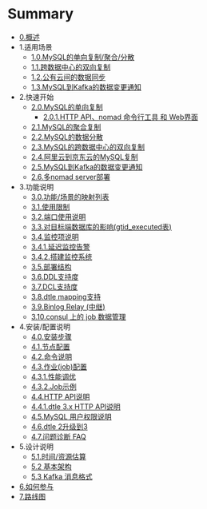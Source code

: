 # Summary

* [0.概述](0/0_overview.md)
* 1.适用场景
	* [1.0.MySQL的单向复制/聚合/分散](1/1.0_mysql_replication.md)
	* [1.1.跨数据中心的双向复制](1/1.1_bidirectional_replication.md)
	* [1.2.公有云间的数据同步](1/1.2_sync_between_cloud.md)
	* [1.3.MySQL到Kafka的数据变更通知](1/1.3_mysql_kafka.md)
* 2.快速开始
	* [2.0.MySQL的单向复制](2/2.0_mysql_replication_1_1.md)
	  * [2.0.1.HTTP API、nomad 命令行工具 和 Web界面](2/2.0.1_interface.md)
	* [2.1.MySQL的聚合复制](2/2.1_mysql_replication_n_1.md)
	* [2.2.MySQL的数据分散](2/2.2_mysql_replication_1_n.md)
	* [2.3.MySQL的跨数据中心的双向复制](2/2.3_dc_to_dc_bidirectional.md)
	* [2.4.阿里云到京东云的MySQL复制](2/2.4_ali_to_jd.md)
	* [2.5.MySQL到Kafka的数据变更通知](2/2.5_mysql_kafka.md)
	* [2.6.多nomad server部署](2/2.6_multi_node.md)
* 3.功能说明
	* [3.0.功能/场景的映射列表](3/3.0_function_scenario_mapping.md)
	* [3.1.使用限制](3/3.1_limitation.md)
	* [3.2.端口使用说明](3/3.2_ports.md)
	* [3.3.对目标端数据库的影响(gtid_executed表)](3/3.3_impact_on_dest.md)
	* [3.4.监控项说明](3/3.4_metrics.md)
	* [3.4.1.延迟监控告警](3/3.4.1_delay_alert.md)
	* [3.4.2.搭建监控系统](3/3.4.2_monitor.md)
	* [3.5.部署结构](3/3.5_deployment.md)
	* [3.6.DDL支持度](3/3.6_DDL.md)
	* [3.7.DCL支持度](3/3.7_DCL.md)
	* [3.8.dtle mapping支持](3/3.8_dtle_mapping.md)
	* [3.9.Binlog Relay (中继)](3/3.9_binlog_relay.md)
	* [3.10.consul 上的 job 数据管理](3/3.10_consul.md)
* 4.安装/配置说明
	* [4.0.安装步骤](4/4.0_installation.md)
	* [4.1.节点配置](4/4.1_node_configuration.md)
	* [4.2.命令说明](4/4.2_command.md)
	* [4.3.作业(job)配置](4/4.3_job_configuration.md)
	* [4.3.1.性能调优](4/4.3.1_tuning.md)
	* [4.3.2.Job示例](4/4.3.2_job_sample.md)
	* [4.4.HTTP API说明](4/4.4_http_api.md)
	* [4.4.1.dtle 3.x HTTP API说明](4/4.4.1_dtle_http_api.md)
	* [4.5.MySQL 用户权限说明](4/4.5_mysql_user_privileges.md)
	* [4.6.dtle 2升级到3](4/4.6_dtle_2to3.md)
	* [4.7.问题诊断 FAQ](4/4.7_diagnosing.md)
* 5.设计说明
	* [5.1.时间/资源估算](5/5.1_resource_estimation.md)
	* [5.2 基本架构](5/5.2_architecture.md)
	* [5.3 Kafka 消息格式](5/5.3_kafka_message_format.md)
* [6.如何参与](6/howto_contribute.md)
* [7.路线图](7/7_roadmap.md)
